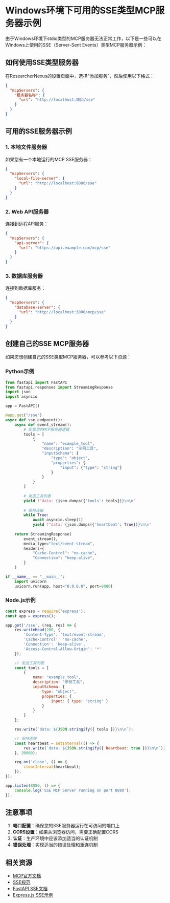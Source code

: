 # Windows环境下可用的SSE类型MCP服务器示例

由于Windows环境下stdio类型的MCP服务器无法正常工作，以下是一些可以在Windows上使用的SSE（Server-Sent Events）类型MCP服务器示例：

## 如何使用SSE类型服务器

在ResearcherNexus的设置页面中，选择"添加服务"，然后使用以下格式：

```json
{
  "mcpServers": {
    "服务器名称": {
      "url": "http://localhost:端口/sse"
    }
  }
}
```

## 可用的SSE服务器示例

### 1. 本地文件服务器
如果您有一个本地运行的MCP SSE服务器：
```json
{
  "mcpServers": {
    "local-file-server": {
      "url": "http://localhost:8080/sse"
    }
  }
}
```

### 2. Web API服务器
连接到远程API服务：
```json
{
  "mcpServers": {
    "api-server": {
      "url": "https://api.example.com/mcp/sse"
    }
  }
}
```

### 3. 数据库服务器
连接到数据库服务：
```json
{
  "mcpServers": {
    "database-server": {
      "url": "http://localhost:3000/mcp/sse"
    }
  }
}
```

## 创建自己的SSE MCP服务器

如果您想创建自己的SSE类型MCP服务器，可以参考以下资源：

### Python示例
```python
from fastapi import FastAPI
from fastapi.responses import StreamingResponse
import json
import asyncio

app = FastAPI()

@app.get("/sse")
async def sse_endpoint():
    async def event_stream():
        # 实现您的MCP服务器逻辑
        tools = [
            {
                "name": "example_tool",
                "description": "示例工具",
                "inputSchema": {
                    "type": "object",
                    "properties": {
                        "input": {"type": "string"}
                    }
                }
            }
        ]
        
        # 发送工具列表
        yield f"data: {json.dumps({'tools': tools})}\n\n"
        
        # 保持连接
        while True:
            await asyncio.sleep(1)
            yield f"data: {json.dumps({'heartbeat': True})}\n\n"
    
    return StreamingResponse(
        event_stream(),
        media_type="text/event-stream",
        headers={
            "Cache-Control": "no-cache",
            "Connection": "keep-alive",
        }
    )

if __name__ == "__main__":
    import uvicorn
    uvicorn.run(app, host="0.0.0.0", port=8080)
```

### Node.js示例
```javascript
const express = require('express');
const app = express();

app.get('/sse', (req, res) => {
    res.writeHead(200, {
        'Content-Type': 'text/event-stream',
        'Cache-Control': 'no-cache',
        'Connection': 'keep-alive',
        'Access-Control-Allow-Origin': '*'
    });

    // 发送工具列表
    const tools = [
        {
            name: "example_tool",
            description: "示例工具",
            inputSchema: {
                type: "object",
                properties: {
                    input: { type: "string" }
                }
            }
        }
    ];

    res.write(`data: ${JSON.stringify({ tools })}\n\n`);

    // 保持连接
    const heartbeat = setInterval(() => {
        res.write(`data: ${JSON.stringify({ heartbeat: true })}\n\n`);
    }, 30000);

    req.on('close', () => {
        clearInterval(heartbeat);
    });
});

app.listen(8080, () => {
    console.log('SSE MCP Server running on port 8080');
});
```

## 注意事项

1. **端口配置**：确保您的SSE服务器运行在可访问的端口上
2. **CORS设置**：如果从浏览器访问，需要正确配置CORS
3. **认证**：生产环境中应该添加适当的认证机制
4. **错误处理**：实现适当的错误处理和重连机制

## 相关资源

- [MCP官方文档](https://modelcontextprotocol.io/)
- [SSE规范](https://developer.mozilla.org/en-US/docs/Web/API/Server-sent_events)
- [FastAPI SSE文档](https://fastapi.tiangolo.com/advanced/server-sent-events/)
- [Express.js SSE示例](https://developer.mozilla.org/en-US/docs/Web/API/Server-sent_events/Using_server-sent_events) 